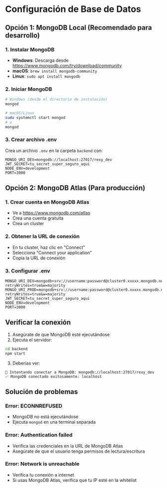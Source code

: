 # Configuración de Base de Datos

## Opción 1: MongoDB Local (Recomendado para desarrollo)

### 1. Instalar MongoDB
- **Windows**: Descarga desde https://www.mongodb.com/try/download/community
- **macOS**: `brew install mongodb-community`
- **Linux**: `sudo apt install mongodb`

### 2. Iniciar MongoDB
```bash
# Windows (desde el directorio de instalación)
mongod

# macOS/Linux
sudo systemctl start mongod
# o
mongod
```

### 3. Crear archivo .env
Crea un archivo `.env` en la carpeta `backend` con:

```env
MONGO_URI_DEV=mongodb://localhost:27017/rexy_dev
JWT_SECRET=tu_secret_super_seguro_aqui
NODE_ENV=development
PORT=3000
```

## Opción 2: MongoDB Atlas (Para producción)

### 1. Crear cuenta en MongoDB Atlas
- Ve a https://www.mongodb.com/atlas
- Crea una cuenta gratuita
- Crea un cluster

### 2. Obtener la URL de conexión
- En tu cluster, haz clic en "Connect"
- Selecciona "Connect your application"
- Copia la URL de conexión

### 3. Configurar .env
```env
MONGO_URI_DEV=mongodb+srv://username:password@cluster0.xxxxx.mongodb.net/rexy_dev?retryWrites=true&w=majority
MONGO_URI_PROD=mongodb+srv://username:password@cluster0.xxxxx.mongodb.net/rexy_prod?retryWrites=true&w=majority
JWT_SECRET=tu_secret_super_seguro_aqui
NODE_ENV=development
PORT=3000
```

## Verificar la conexión

1. Asegúrate de que MongoDB esté ejecutándose
2. Ejecuta el servidor:
```bash
cd backend
npm start
```

3. Deberías ver:
```
🔗 Intentando conectar a MongoDB: mongodb://localhost:27017/rexy_dev
✅ MongoDB conectado exitosamente: localhost
```

## Solución de problemas

### Error: ECONNREFUSED
- MongoDB no está ejecutándose
- Ejecuta `mongod` en una terminal separada

### Error: Authentication failed
- Verifica las credenciales en la URL de MongoDB Atlas
- Asegúrate de que el usuario tenga permisos de lectura/escritura

### Error: Network is unreachable
- Verifica tu conexión a internet
- Si usas MongoDB Atlas, verifica que tu IP esté en la whitelist 